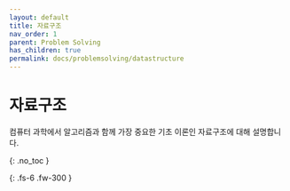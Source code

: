 ```yaml
---
layout: default
title: 자료구조
nav_order: 1
parent: Problem Solving
has_children: true
permalink: docs/problemsolving/datastructure
---
```


# 자료구조

컴퓨터 과학에서 알고리즘과 함께 가장 중요한 기초 이론인 자료구조에 대해 설명합니다.

{: .no_toc }

{: .fs-6 .fw-300 }